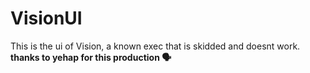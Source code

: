 # VisionUI
This is the ui of Vision, a known exec that is skidded and doesnt work. 
**thanks to yehap for this production 🗣️**
